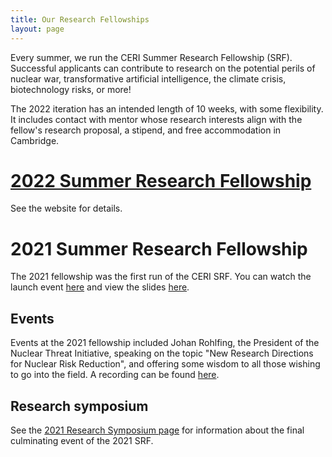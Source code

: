 ```yaml
---
title: Our Research Fellowships
layout: page
---
```


Every summer, we run the CERI Summer Research Fellowship (SRF). Successful applicants can contribute to research on the potential perils of nuclear war, transformative artificial intelligence, the climate crisis, biotechnology risks, or more!

The 2022 iteration has an intended length of 10 weeks, with some flexibility. It includes contact with mentor whose research interests align with the fellow's research proposal, a stipend, and free accommodation in Cambridge.

# [2022 Summer Research Fellowship](https://www.cerifellowship.org/)

See the website for details.


# 2021 Summer Research Fellowship

The 2021 fellowship was the first run of the CERI SRF. You can watch the launch event [here](https://drive.google.com/file/d/12ZvyndN6LVr4Rg8cBYcFK8nnHgjYaPP5/view) and view the slides [here](https://drive.google.com/file/d/1hTYElLDVmtZ5KtLFJUTFhFeSAfeZ-moL/view?usp=sharing).

## Events

Events at the 2021 fellowship included Johan Rohlfing, the President of the Nuclear Threat Initiative, speaking on the topic "New Research Directions for Nuclear Risk Reduction", and offering some wisdom to all those wishing to go into the field. A recording can be found [here](https://www.youtube.com/watch?v=oZ1K4lve0rY).


## Research symposium

See the [2021 Research Symposium page](https://camxrisk.org/research-symposium/) for information about the final culminating event of the 2021 SRF.


